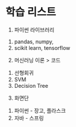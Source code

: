 
# 학습 리스트
1. 파이썬 라이브러리
 1) pandas, numpy, 
 2) scikit learn, tensorflow


2. 머신러닝 이론 > 코드
 1) 선형회귀
 2) SVM
 3) Decision Tree  
 
 
3. 화면단
  1) 파이썬 - 장고, 플라스크
  2) 자바 - 스프링

 
 

 
 
